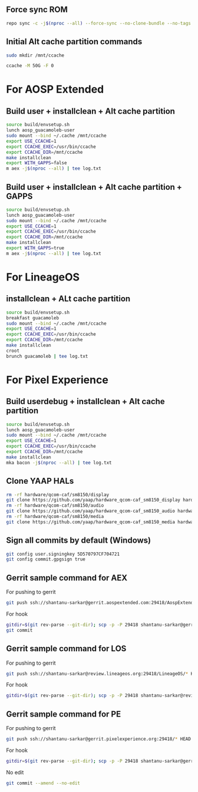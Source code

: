 ## Force sync ROM
```bash
repo sync -c -j$(nproc --all) --force-sync --no-clone-bundle --no-tags
```
## Initial Alt cache partition commands
```bash
sudo mkdir /mnt/ccache
```
```bash
ccache -M 50G -F 0
```
# For AOSP Extended
## Build user + installclean + Alt cache partition
```bash
source build/envsetup.sh
lunch aosp_guacamoleb-user
sudo mount --bind ~/.cache /mnt/ccache
export USE_CCACHE=1
export CCACHE_EXEC=/usr/bin/ccache
export CCACHE_DIR=/mnt/ccache
make installclean
export WITH_GAPPS=false
m aex -j$(nproc --all) | tee log.txt
```
## Build user + installclean + Alt cache partition + GAPPS
```bash
source build/envsetup.sh
lunch aosp_guacamoleb-user
sudo mount --bind ~/.cache /mnt/ccache
export USE_CCACHE=1
export CCACHE_EXEC=/usr/bin/ccache
export CCACHE_DIR=/mnt/ccache
make installclean
export WITH_GAPPS=true
m aex -j$(nproc --all) | tee log.txt
```
# For LineageOS
## installclean + ALt cache partition
```bash
source build/envsetup.sh
breakfast guacamoleb
sudo mount --bind ~/.cache /mnt/ccache
export USE_CCACHE=1
export CCACHE_EXEC=/usr/bin/ccache
export CCACHE_DIR=/mnt/ccache
make installclean
croot
brunch guacamoleb | tee log.txt
```
# For Pixel Experience
## Build userdebug + installclean + Alt cache partition
```bash
source build/envsetup.sh
lunch aosp_guacamoleb-user
sudo mount --bind ~/.cache /mnt/ccache
export USE_CCACHE=1
export CCACHE_EXEC=/usr/bin/ccache
export CCACHE_DIR=/mnt/ccache
make installclean
mka bacon -j$(nproc --all) | tee log.txt
```
## Clone YAAP HALs
```bash
rm -rf hardware/qcom-caf/sm8150/display
git clone https://github.com/yaap/hardware_qcom-caf_sm8150_display hardware/qcom-caf/sm8150/display/
rm -rf hardware/qcom-caf/sm8150/audio
git clone https://github.com/yaap/hardware_qcom-caf_sm8150_audio hardware/qcom-caf/sm8150/audio/
rm -rf hardware/qcom-caf/sm8150/media
git clone https://github.com/yaap/hardware_qcom-caf_sm8150_media hardware/qcom-caf/sm8150/media/
```
## Sign all commits by default (Windows)
```bash
git config user.signingkey 5D570797CF704721
git config commit.gpgsign true
```
## Gerrit sample command for AEX
For pushing to gerrit
```bash
git push ssh://shantanu-sarkar@gerrit.aospextended.com:29418/AospExtended/* HEAD:refs/for/12.x
```
For hook
```bash
gitdir=$(git rev-parse --git-dir); scp -p -P 29418 shantanu-sarkar@gerrit.aospextended.com:hooks/commit-msg ${gitdir}/hooks/
git commit
```
## Gerrit sample command for LOS
For pushing to gerrit
```bash
git push ssh://shantanu-sarkar@review.lineageos.org:29418/LineageOS/* HEAD:refs/for/lineage-19.1
```
For hook
```bash
gitdir=$(git rev-parse --git-dir); scp -p -P 29418 shantanu-sarkar@review.lineageos.org:hooks/commit-msg ${gitdir}/hooks/
```
## Gerrit sample command for PE
For pushing to gerrit
```bash
git push ssh://shantanu-sarkar@gerrit.pixelexperience.org:29418/* HEAD:refs/for/twelve-plus
```
For hook
```bash
gitdir=$(git rev-parse --git-dir); scp -p -P 29418 shantanu-sarkar@gerrit.pixelexperience.org:hooks/commit-msg ${gitdir}/hooks/
```
No edit
```bash
git commit --amend --no-edit
```
